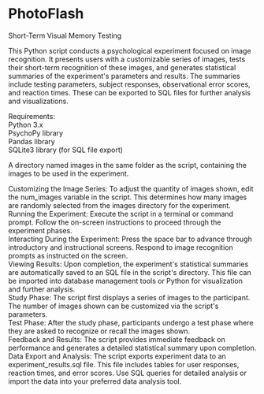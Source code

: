 # PhotoFlash
Short-Term Visual Memory Testing

This Python script conducts a psychological experiment focused on image recognition. It presents users with a customizable series of images, tests their short-term recognition of these images, and generates statistical summaries of the experiment's parameters and results. The summaries include testing parameters, subject responses, observational error scores, and reaction times. These can be exported to SQL files for further analysis and visualizations.

Requirements:\
Python 3.x\
PsychoPy library\
Pandas library\
SQLite3 library (for SQL file export)

A directory named images in the same folder as the script, containing the images to be used in the experiment.

Customizing the Image Series: To adjust the quantity of images shown, edit the num_images variable in the script. This determines how many images are randomly selected from the images directory for the experiment.\
Running the Experiment: Execute the script in a terminal or command prompt. Follow the on-screen instructions to proceed through the experiment phases.\
Interacting During the Experiment: Press the space bar to advance through introductory and instructional screens. Respond to image recognition prompts as instructed on the screen.\
Viewing Results: Upon completion, the experiment's statistical summaries are automatically saved to an SQL file in the script's directory. This file can be imported into database management tools or Python for visualization and further analysis.\
Study Phase: The script first displays a series of images to the participant. The number of images shown can be customized via the script's parameters.\
Test Phase: After the study phase, participants undergo a test phase where they are asked to recognize or recall the images shown.\
Feedback and Results: The script provides immediate feedback on performance and generates a detailed statistical summary upon completion.\
Data Export and Analysis: The script exports experiment data to an experiment_results.sql file. This file includes tables for user responses, reaction times, and error scores. Use SQL queries for detailed analysis or import the data into your preferred data analysis tool.

